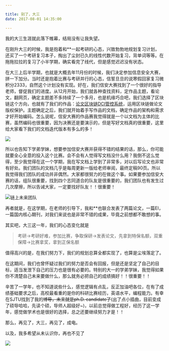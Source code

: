 ```yaml
---

title: 别了，大三
date: 2017-08-01 14:35:00

---
```


我的大三生涯就此落下帷幕，结局没有让我失望。

在刚升大三的时候，我是抱着和**一起考研的心态，兴致勃勃地规划复习计划，还买了一个考研复习本子，掏出了尘封已久的线性代数开始复习，背单词等等。在拖拖拉拉的复习了小半学期，确实看完了线代，但是感觉迟迟没有状态。

在大三上后半学期，也就是大概去年11月份的时候，我们决定参加信息安全大赛，拼一下加分。当时还是抱着比赛与考研并行的心态，信誓旦旦的说寒假回家复习微积分2333，自然这个计划没有实现。好在，我们信安大赛找到了一个很好的指导老师，督促我们的进度。从12月开始，我们就各种查找资料，定作品主题，看论文，翻网页，确定主题差不多持续了一个多月，也是机缘巧合吧，我们选择了区块链这个方向，也就有了我们的作品：[论文区块链DCI管控系统](https://github.com/imtypist/paperchain)，运用区块链做论文版权保护。主题确定之后，我们就开始着手写作品的文档，确定作品的架构和需求才好开始编码。怎么说呢，信安大赛的作品赛我觉得就是一个以文档为主体的比赛，虽然编码也很重要，因为决赛还是要演示的，但是写好文档真的很重要，这里给大家看下我们的文档迭代版本有多么的多！

![](http://cdn.huangjunqin.com/QQ%E6%88%AA%E5%9B%BE20170801145228.png)

<!-- more -->

所以也告知下学弟学妹，想要参加信安大赛并获得不错的结果的话，那么，你可能就要全心全意的投入这个比赛。会不会有人觉得写文档没什么用？我倒不这么觉得，至少我觉得在这一个学期，我在写文档上学到了非常多，对以后写论文也非常有好处。我们团队的文档几乎是每周更新一版给老师审阅，最终定稿90页。所以我觉得我们团队的成功并非偶然。大家都很努力的在做这个事。如果要参加信安大赛的话，组队很重要，找到四个志同道合的队友是很重要的，我们团队也有发生过几次摩擦，所以告诫大家，一定要找好队友！！很重要！

![链上未来团队](http://cdn.huangjunqin.com/%E5%8D%A1%E7%89%871.png)

再者就是，在这学期，在老师的引导下，我和**也联合发表了两篇论文，一篇EI，一篇国内核心期刊，对我们来说也是非常不错的成果，毕竟之前想都不敢想的事。

其实吧，大三这一年，我们的心态变化就是

> 考研->考研好难，参加比赛，争取保研->发表论文，先拿到特保名额，双重保障->比赛拿奖，拿到正保名额

值得高兴的是，在我们努力下，我们的规划总算全都实现了，也算是尘埃落定了。

在这期间，我们也曾怀疑过我们的努力是否会有回报，但是还是坚定了自己的目标，适当发泄下自己的压力也是很有必要的。特别的大一的学弟学妹，我觉得如果你不清楚自己未来要做什么，那么就务必把自己的成绩搞好！！很重要！！

辛苦了一学年，也不知道说些什么，感觉逻辑有点乱，反正加油吧各位，在有了成绩基础要求之后，高校最看重的是你的科研比赛经历，英语水平，编程能力。有幸在SJTU找到了我的~~博导，未来就是ph.D. candidate了~~(出了点小插曲，目前变成了硕导哈哈，先读个硕，导师人超级好~)，以前总觉得做工程好，经历了这一学年，感觉做学术也是很好的选择，总之还要继续努力才是！！

那么，再见了，大三，再见了，成电。

以及，我多希望从未认识你，再也不见了

![](http://cdn.huangjunqin.com/IMG_5961.JPG)
